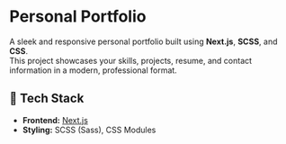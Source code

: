 # Personal Portfolio

A sleek and responsive personal portfolio built using **Next.js**, **SCSS**, and **CSS**.  
This project showcases your skills, projects, resume, and contact information in a modern, professional format.

## 🚀 Tech Stack

- **Frontend:** [Next.js](https://nextjs.org/)
- **Styling:** SCSS (Sass), CSS Modules
